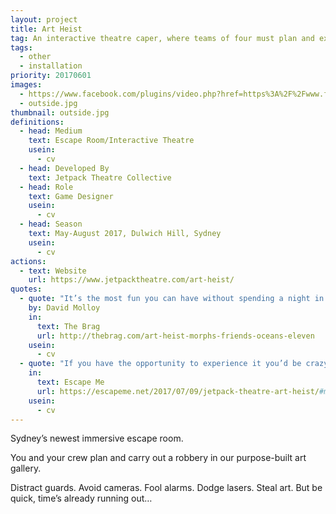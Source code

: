```yaml
---
layout: project
title: Art Heist
tag: An interactive theatre caper, where teams of four must plan and execute a plan to steal a painting from an art gallery
tags:
  - other
  - installation
priority: 20170601
images:
  - https://www.facebook.com/plugins/video.php?href=https%3A%2F%2Fwww.facebook.com%2FJetpackTheatre%2Fvideos%2F1038102896289787%2F&show_text=0
  - outside.jpg
thumbnail: outside.jpg
definitions:
  - head: Medium
    text: Escape Room/Interactive Theatre
    usein:
      - cv
  - head: Developed By
    text: Jetpack Theatre Collective
  - head: Role
    text: Game Designer
    usein:
      - cv
  - head: Season
    text: May-August 2017, Dulwich Hill, Sydney
    usein:
      - cv
actions:
  - text: Website
    url: https://www.jetpacktheatre.com/art-heist/
quotes:
  - quote: "It’s the most fun you can have without spending a night in jail."
    by: David Molloy
    in:
      text: The Brag
      url: http://thebrag.com/art-heist-morphs-friends-oceans-eleven
    usein:
      - cv
  - quote: "If you have the opportunity to experience it you’d be crazy not to."
    in:
      text: Escape Me
      url: https://escapeme.net/2017/07/09/jetpack-theatre-art-heist/#more-276
    usein:
      - cv
---
```

Sydney’s newest immersive escape room.

You and your crew plan and carry out a robbery in our purpose-built art gallery.

Distract guards. Avoid cameras. Fool alarms. Dodge lasers. Steal art.
But be quick, time’s already running out…
